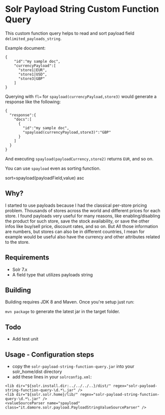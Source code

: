 # Solr Payload String Custom Function Query

This custom function query helps to read and sort payload field `delimited_payloads_string`.

Example document:

```
{
    "id":"my sample doc",
    "currencyPayload":[
      "store1|EUR",
      "store1|USD",
      "store3|GBP"
    ]
}
```

Querying with `fl=` for `spayload(currencyPayload,store3)` would generate a response like the following:

```
{
  "response":{
    "docs":[
      {
        "id":"my sample doc",
        "spayload(currencyPayload,store3)":"GBP"
      }
    ]
  }
}     
```

And executing `spayload(payloadCurrency,store2)` returns `EUR`, and so on.

You can use `spayload` even as sorting function.

   sort=spayload(payloadField,value) asc

## Why?

I started to use payloads because I had the classical per-store pricing problem.
Thousands of stores across the world and different prices for each store.
I found payloads very useful for many reasons, like enabling/disabling the product for such store, save the stock availability, or save the other infos like buy/sell price, discount rates, and so on. 
But All those information are numbers, but stores can also be in different countries, I mean for example would be useful also have the currency and other attributes related to the store.

## Requirements
- Solr 7.x
- A field type that utilizes payloads string

## Building
Building requires JDK 8 and Maven.  Once you're setup just run:

`mvn package` to generate the latest jar in the target folder.

## Todo
- Add test unit

## Usage - Configuration steps

- copy the `solr-payload-string-function-query.jar` into your solr_home/dist directory 
- add these lines in your `solrconfig.xml`:

```
<lib dir="${solr.install.dir:../../../..}/dist/" regex="solr-payload-string-function-query-\d.*\.jar" />
<lib dir="${solr.solr.home}/lib/" regex="solr-payload-string-function-query-\d.*\.jar" />
<valueSourceParser name="spayload" class="it.damore.solr.payload.PayloadStringValueSourceParser" />
```